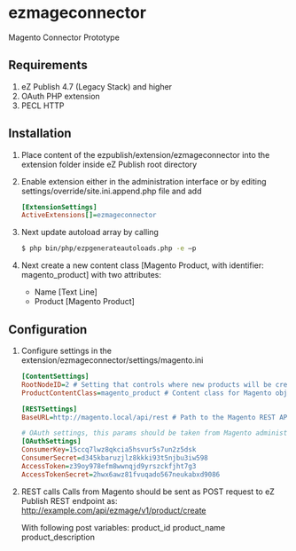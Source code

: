 ezmageconnector
===============

Magento Connector Prototype

## Requirements

1. eZ Publish 4.7 (Legacy Stack) and higher
2. OAuth PHP extension
3. PECL HTTP

## Installation


1. Place content of the ezpublish/extension/ezmageconnector into the extension folder inside eZ Publish root directory

2. Enable extension either in the administration interface or by editing settings/override/site.ini.append.php file and add
   ```ini
   [ExtensionSettings]
   ActiveExtensions[]=ezmageconnector
   ```

3. Next update autoload array by calling
   ```bash
   $ php bin/php/ezpgenerateautoloads.php -e –p
   ```

4. Next create a new content class [Magento Product, with identifier: magento_product] with two attributes:
   - Name [Text Line]
   - Product [Magento Product]

## Configuration


1. Configure settings in the extension/ezmageconnector/settings/magento.ini
   ```ini
   [ContentSettings]
   RootNodeID=2 # Setting that controls where new products will be created
   ProductContentClass=magento_product # Content class for Magento objects
   ```
   ```ini
   [RESTSettings]
   BaseURL=http://magento.local/api/rest # Path to the Magento REST API
   ```
   ```ini
   # OAuth settings, this params should be taken from Magento administration interface once eZ Publish is registered as an application
   [OAuthSettings]
   ConsumerKey=15ccq7lwz8qkcia5hsvur5s7un2z5dsk
   ConsumerSecret=d345kbaruzjlz8kkki93t5njbu3iw598
   AccessToken=z39oy978efm8wwnqjd9yrszckfjht7g3
   AccessTokenSecret=2hwx6awz81fvuqado567neukabxd9086
   ```

2. REST calls
   Calls from Magento should be sent as POST request to eZ Publish REST endpoint as:
   http://example.com/api/ezmage/v1/product/create

   With following post variables:
   product_id
   product_name
   product_description

